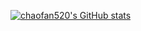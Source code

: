 <a href="https://github.com/chaofan520">

![chaofan520's GitHub stats](https://github-readme-stats.vercel.app/api?username=chaofan520&show_icons=true&theme=radical)
